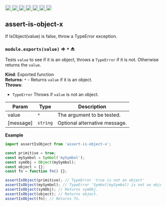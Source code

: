 <a
  href="https://travis-ci.org/Xotic750/assert-is-object-x"
  title="Travis status">
<img
  src="https://travis-ci.org/Xotic750/assert-is-object-x.svg?branch=master"
  alt="Travis status" height="18">
</a>
<a
  href="https://david-dm.org/Xotic750/assert-is-object-x"
  title="Dependency status">
<img src="https://david-dm.org/Xotic750/assert-is-object-x/status.svg"
  alt="Dependency status" height="18"/>
</a>
<a
  href="https://david-dm.org/Xotic750/assert-is-object-x?type=dev"
  title="devDependency status">
<img src="https://david-dm.org/Xotic750/assert-is-object-x/dev-status.svg"
  alt="devDependency status" height="18"/>
</a>
<a
  href="https://badge.fury.io/js/assert-is-object-x"
  title="npm version">
<img src="https://badge.fury.io/js/assert-is-object-x.svg"
  alt="npm version" height="18">
</a>
<a
  href="https://www.jsdelivr.com/package/npm/assert-is-object-x"
  title="jsDelivr hits">
<img src="https://data.jsdelivr.com/v1/package/npm/assert-is-object-x/badge?style=rounded"
  alt="jsDelivr hits" height="18">
</a>
<a
  href="https://bettercodehub.com/results/Xotic750/assert-is-object-x"
  title="bettercodehub score">
<img src="https://bettercodehub.com/edge/badge/Xotic750/assert-is-object-x?branch=master"
  alt="bettercodehub score" height="18">
</a>
<a
  href="https://coveralls.io/github/Xotic750/assert-is-object-x?branch=master"
  title="Coverage Status">
<img src="https://coveralls.io/repos/github/Xotic750/assert-is-object-x/badge.svg?branch=master"
  alt="Coverage Status" height="18">
</a>

<a name="module_assert-is-object-x"></a>

## assert-is-object-x

If IsObject(value) is false, throw a TypeError exception.

<a name="exp_module_assert-is-object-x--module.exports"></a>

### `module.exports(value)` ⇒ <code>\*</code> ⏏

Tests `value` to see if it is an object, throws a `TypeError` if it is
not. Otherwise returns the `value`.

**Kind**: Exported function  
**Returns**: <code>\*</code> - Returns `value` if it is an object.  
**Throws**:

- <code>TypeError</code> Throws if `value` is not an object.

| Param     | Type                | Description                   |
| --------- | ------------------- | ----------------------------- |
| value     | <code>\*</code>     | The argument to be tested.    |
| [message] | <code>string</code> | Optional alternative message. |

**Example**

```js
import assertIsObject from 'assert-is-object-x';

const primitive = true;
const mySymbol = Symbol('mySymbol');
const symObj = Object(mySymbol);
const object = {};
const fn = function fn() {};

assertIsObject(primitive); // TypeError 'true is not an object'
assertIsObject(mySymbol); // TypeError 'Symbol(mySymbol) is not an object'
assertIsObject(symObj); // Returns symObj.
assertIsObject(object); // Returns object.
assertIsObject(fn); // Returns fn.
```
